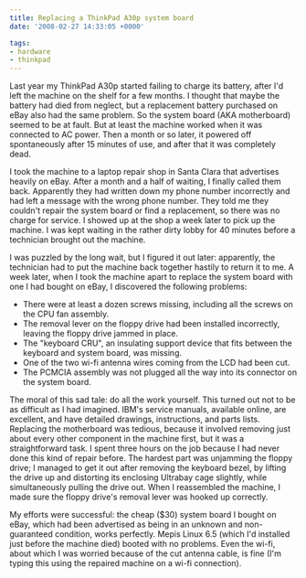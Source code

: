 ```yaml
---
title: Replacing a ThinkPad A30p system board
date: '2008-02-27 14:33:05 +0000'

tags:
- hardware
- thinkpad
---
```

Last year my ThinkPad A30p started failing to charge its battery, after I'd left the machine on the shelf for a few months.  I thought that maybe the battery had died from neglect, but a replacement battery purchased on eBay also had the same problem.  So the system board (AKA motherboard) seemed to be at fault.  But at least the machine worked when it was connected to AC power.  Then a month or so later, it powered off spontaneously after 15 minutes of use, and after that it was completely dead.

I took the machine to a laptop repair shop in Santa Clara that advertises heavily on eBay.  After a month and a half of waiting, I finally called them back.  Apparently they had written down my phone number incorrectly and had left a message with the wrong phone number.  They told me they couldn't repair the system board or find a replacement, so there was no charge for service.  I showed up at the shop a week later to pick up the machine.  I was kept waiting in the rather dirty lobby for 40 minutes before a technician brought out the machine.

I was puzzled by the long wait, but I figured it out later: apparently, the technician had to put the machine back together hastily to return it to me.  A week later, when I took the machine apart to replace the system board with one I had bought on eBay, I discovered the following problems:

* There were at least a dozen screws missing, including all the screws on the CPU fan assembly.
* The removal lever on the floppy drive had been installed incorrectly, leaving the floppy drive jammed in place.
* The "keyboard CRU", an insulating support device that fits between the keyboard and system board, was missing.
* One of the two wi-fi antenna wires coming from the LCD had been cut.
* The PCMCIA assembly was not plugged all the way into its connector on the system board.

The moral of this sad tale: do all the work yourself.  This turned out not to be as difficult as I had imagined.  IBM's service manuals, available online, are excellent, and have detailed drawings, instructions, and parts lists.  Replacing the motherboard was tedious, because it involved removing just about every other component in the machine first, but it was a straightforward task.  I spent three hours on the job because I had never done this kind of repair before.  The hardest part was unjamming the floppy drive; I managed to get it out after removing the keyboard bezel, by lifting the drive up and distorting its enclosing Ultrabay cage slightly, while simultaneously pulling the drive out.  When I reassembled the machine, I made sure the floppy drive's removal lever was hooked up correctly.

My efforts were successful: the cheap ($30) system board I bought on eBay, which had been advertised as being in an unknown and non-guaranteed condition, works perfectly.  Mepis Linux 6.5 (which I'd installed just before the machine died) booted with no problems.  Even the wi-fi, about which I was worried because of the cut antenna cable, is fine (I'm typing this using the repaired machine on a wi-fi connection).
